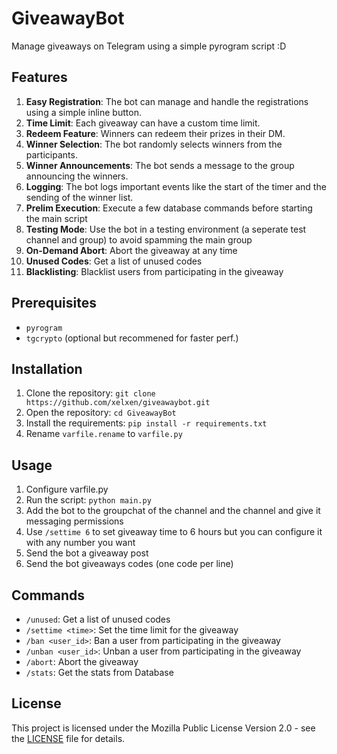 # GiveawayBot

Manage giveaways on Telegram using a simple pyrogram script :D

## Features

1. **Easy Registration**: The bot can manage and handle the registrations using a simple inline button.
2. **Time Limit**: Each giveaway can have a custom time limit.
3. **Redeem Feature**: Winners can redeem their prizes in their DM.
4. **Winner Selection**: The bot randomly selects winners from the participants.
5. **Winner Announcements**: The bot sends a message to the group announcing the winners.
6. **Logging**: The bot logs important events like the start of the timer and the sending of the winner list.
7. **Prelim Execution**: Execute a few database commands before starting the main script
8. **Testing Mode**: Use the bot in a testing environment (a seperate test channel and group) to avoid spamming the main group
9. **On-Demand Abort**: Abort the giveaway at any time
10. **Unused Codes**: Get a list of unused codes
11. **Blacklisting**: Blacklist users from participating in the giveaway

## Prerequisites

- `pyrogram`
- `tgcrypto` (optional but recommened for faster perf.)

## Installation

1. Clone the repository: `git clone https://github.com/xelxen/giveawaybot.git`
2. Open the repository: `cd GiveawayBot`
3. Install the requirements: `pip install -r requirements.txt`
4. Rename `varfile.rename` to `varfile.py`

## Usage

1. Configure varfile.py
2. Run the script: `python main.py`
3. Add the bot to the groupchat of the channel and the channel and give it messaging permissions
4. Use `/settime 6` to set giveaway time to 6 hours but you can configure it with any number you want
5. Send the bot a giveaway post
6. Send the bot giveaways codes (one code per line)

## Commands

- `/unused`: Get a list of unused codes
- `/settime <time>`: Set the time limit for the giveaway
- `/ban <user_id>`: Ban a user from participating in the giveaway
- `/unban <user_id>`: Unban a user from participating in the giveaway
- `/abort`: Abort the giveaway
- `/stats`: Get the stats from Database

## License

This project is licensed under the Mozilla Public License Version 2.0 - see the [LICENSE](LICENSE) file for details.
